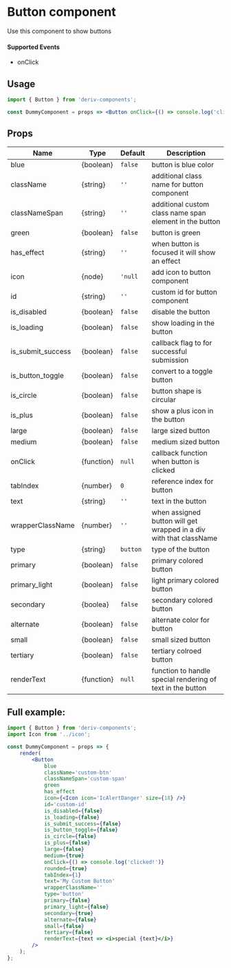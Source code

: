 # Button component

Use this component to show buttons

#### Supported Events

-   onClick

## Usage

```jsx
import { Button } from 'deriv-components';

const DummyComponent = props => <Button onClick={() => console.log('clicked')} text='My Custom Button' />;
```

## Props

| Name              | Type       | Default  | Description                                                        |
| ----------------- | ---------- | -------- | ------------------------------------------------------------------ |
| blue              | {boolean}  | `false`  | button is blue color                                               |
| className         | {string}   | `''`     | additional class name for button component                         |
| classNameSpan     | {string}   | `''`     | additional custom class name span element in the button            |
| green             | {boolean}  | `false`  | button is green                                                    |
| has_effect        | {string}   | `''`     | when button is focused it will show an effect                      |
| icon              | {node}     | `'null`  | add icon to button component                                       |
| id                | {string}   | `''`     | custom id for button component                                     |
| is_disabled       | {boolean}  | `false`  | disable the button                                                 |
| is_loading        | {boolean}  | `false`  | show loading in the button                                         |
| is_submit_success | {boolean}  | `false`  | callback flag to for successful submission                         |
| is_button_toggle  | {boolean}  | `false`  | convert to a toggle button                                         |
| is_circle         | {boolean}  | `false`  | button shape is circular                                           |
| is_plus           | {boolean}  | `false ` | show a plus icon in the button                                     |
| large             | {boolean}  | `false`  | large sized button                                                 |
| medium            | {boolean}  | `false`  | medium sized button                                                |
| onClick           | {function} | `null`   | callback function when button is clicked                           |
| tabIndex          | {number}   | `0`      | reference index for button                                         |
| text              | {string}   | `''`     | text in the button                                                 |
| wrapperClassName  | {number}   | `''`     | when assigned button will get wrapped in a div with that className |
| type              | {string}   | `button` | type of the button                                                 |
| primary           | {boolean}  | `false`  | primary colored button                                             |
| primary_light     | {boolean}  | `false`  | light primary colored button                                       |
| secondary         | {boolea}   | `false`  | secondary colored button                                           |
| alternate         | {boolean}  | `false`  | alternate color for button                                         |
| small             | {boolean}  | `false`  | small sized button                                                 |
| tertiary          | {boolean}  | `false`  | tertiary colroed button                                            |
| renderText        | {function} | `null`   | function to handle special rendering of text in the button         |

## Full example:

```jsx
import { Button } from 'deriv-components';
import Icon from '../icon';

const DummyComponent = props => {
    render(
        <Button
            blue
            className='custom-btn'
            classNameSpan='custom-span'
            green
            has_effect
            icon={<Icon icon='IcAlertDanger' size={18} />}
            id='custom-id'
            is_disabled={false}
            is_loading={false}
            is_submit_success={false}
            is_button_toggle={false}
            is_circle={false}
            is_plus={false}
            large={false}
            medium={true}
            onClick={() => console.log('clicked!')}
            rounded={true}
            tabIndex={1}
            text='My Custom Button'
            wrapperClassName=''
            type='button'
            primary={false}
            primary_light={false}
            secondary={true}
            alternate={false}
            small={false}
            tertiary={false}
            renderText={text => <i>special {text}</i>}
        />
    );
};
```
